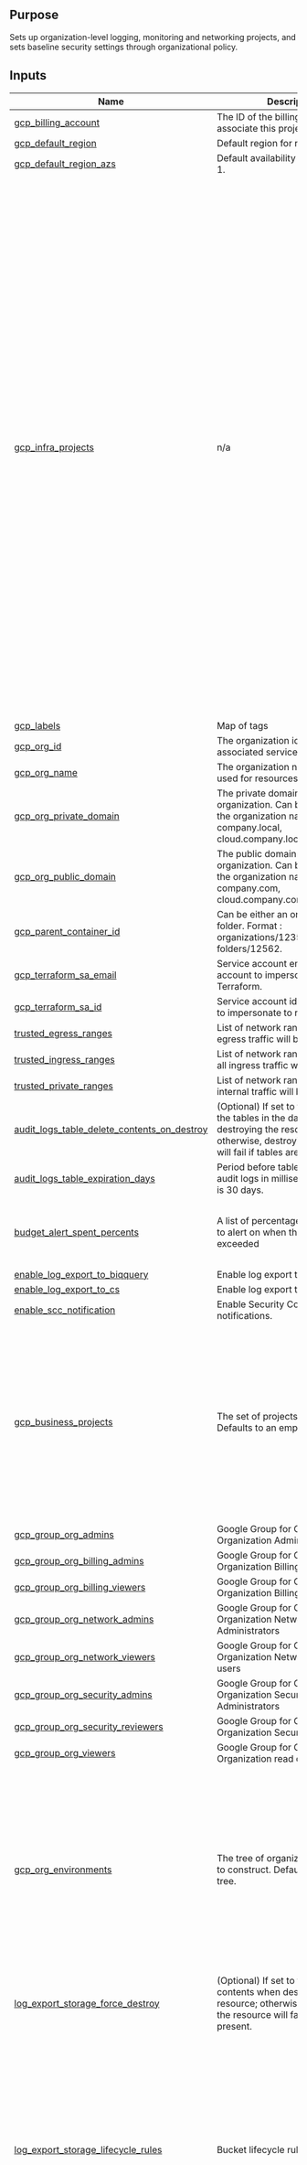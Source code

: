 <!-- BEGIN_TF_DOCS -->
## Purpose

Sets up organization-level logging, monitoring and networking projects, and sets baseline security settings through
organizational policy.

## Inputs

| Name | Description | Type | Default | Required |
|------|-------------|------|---------|:--------:|
| <a name="input_gcp_billing_account"></a> [gcp\_billing\_account](#input\_gcp\_billing\_account) | The ID of the billing account to associate this project with | `string` | n/a | yes |
| <a name="input_gcp_default_region"></a> [gcp\_default\_region](#input\_gcp\_default\_region) | Default region for resources. | `string` | n/a | yes |
| <a name="input_gcp_default_region_azs"></a> [gcp\_default\_region\_azs](#input\_gcp\_default\_region\_azs) | Default availability zones for region 1. | `list(string)` | n/a | yes |
| <a name="input_gcp_infra_projects"></a> [gcp\_infra\_projects](#input\_gcp\_infra\_projects) | n/a | <pre>object({<br>    folder   = string<br>    security = object({<br>      name   = string<br>      budget = object({<br>        amount                    = number,<br>        time_unit                 = string,<br>        email_addresses_to_notify = list(string)<br>      })<br>    })<br>    observability = object({<br>      name   = string<br>      budget = object({<br>        amount                    = number,<br>        time_unit                 = string,<br>        alert_pubsub_topic        = string<br>        email_addresses_to_notify = list(string)<br>      })<br>    })<br>    nethub = object({<br>      name   = string<br>      budget = object({<br>        amount                    = number,<br>        time_unit                 = string,<br>        email_addresses_to_notify = list(string)<br>      })<br>      networks = object({<br>        dmz = object({<br>          name        = string<br>          cidr_blocks = object({<br>            public_subnet_ranges          = list(string)<br>            private_subnet_ranges         = list(string)<br>            data_subnet_ranges            = list(string)<br>          })<br>        })<br>        corp = object({<br>          name        = string<br>          cidr_blocks = object({<br>            private_subnet_ranges         = list(string)<br>            data_subnet_ranges            = list(string)<br>            private_svc_connect_ip        = string<br>          })<br>        })<br>      })<br>    })<br>  })</pre> | n/a | yes |
| <a name="input_gcp_labels"></a> [gcp\_labels](#input\_gcp\_labels) | Map of tags | `map(string)` | n/a | yes |
| <a name="input_gcp_org_id"></a> [gcp\_org\_id](#input\_gcp\_org\_id) | The organization id for the associated services | `string` | n/a | yes |
| <a name="input_gcp_org_name"></a> [gcp\_org\_name](#input\_gcp\_org\_name) | The organization name, will be used for resources naming. | `string` | n/a | yes |
| <a name="input_gcp_org_private_domain"></a> [gcp\_org\_private\_domain](#input\_gcp\_org\_private\_domain) | The private domain of the current organization. Can be different from the organization name. exp:  company.local, cloud.company.local | `string` | n/a | yes |
| <a name="input_gcp_org_public_domain"></a> [gcp\_org\_public\_domain](#input\_gcp\_org\_public\_domain) | The public domain of the current organization. Can be different from the organization name. exp:  company.com, cloud.company.com | `string` | n/a | yes |
| <a name="input_gcp_parent_container_id"></a> [gcp\_parent\_container\_id](#input\_gcp\_parent\_container\_id) | Can be either an organisation or a folder. Format : organizations/1235 or folders/12562. | `string` | n/a | yes |
| <a name="input_gcp_terraform_sa_email"></a> [gcp\_terraform\_sa\_email](#input\_gcp\_terraform\_sa\_email) | Service account email of the account to impersonate to run Terraform. | `string` | n/a | yes |
| <a name="input_gcp_terraform_sa_id"></a> [gcp\_terraform\_sa\_id](#input\_gcp\_terraform\_sa\_id) | Service account id of the account to impersonate to run Terraform. | `string` | n/a | yes |
| <a name="input_trusted_egress_ranges"></a> [trusted\_egress\_ranges](#input\_trusted\_egress\_ranges) | List of network ranges to which all egress traffic will be allowed | `list(string)` | n/a | yes |
| <a name="input_trusted_ingress_ranges"></a> [trusted\_ingress\_ranges](#input\_trusted\_ingress\_ranges) | List of network ranges from which all ingress traffic will be allowed | `list(string)` | n/a | yes |
| <a name="input_trusted_private_ranges"></a> [trusted\_private\_ranges](#input\_trusted\_private\_ranges) | List of network ranges from which internal traffic will be allowed | `list(string)` | n/a | yes |
| <a name="input_audit_logs_table_delete_contents_on_destroy"></a> [audit\_logs\_table\_delete\_contents\_on\_destroy](#input\_audit\_logs\_table\_delete\_contents\_on\_destroy) | (Optional) If set to true, delete all the tables in the dataset when destroying the resource; otherwise, destroying the resource will fail if tables are present. | `bool` | `false` | no |
| <a name="input_audit_logs_table_expiration_days"></a> [audit\_logs\_table\_expiration\_days](#input\_audit\_logs\_table\_expiration\_days) | Period before tables expire for all audit logs in milliseconds. Default is 30 days. | `number` | `30` | no |
| <a name="input_budget_alert_spent_percents"></a> [budget\_alert\_spent\_percents](#input\_budget\_alert\_spent\_percents) | A list of percentages of the budget to alert on when threshold is exceeded | `list(number)` | <pre>[<br>  0.5,<br>  0.75,<br>  0.9,<br>  0.95<br>]</pre> | no |
| <a name="input_enable_log_export_to_biqquery"></a> [enable\_log\_export\_to\_biqquery](#input\_enable\_log\_export\_to\_biqquery) | Enable log export to bigquery | `bool` | `false` | no |
| <a name="input_enable_log_export_to_cs"></a> [enable\_log\_export\_to\_cs](#input\_enable\_log\_export\_to\_cs) | Enable log export to bigquery | `bool` | `true` | no |
| <a name="input_enable_scc_notification"></a> [enable\_scc\_notification](#input\_enable\_scc\_notification) | Enable Security Control Center notifications. | `bool` | `false` | no |
| <a name="input_gcp_business_projects"></a> [gcp\_business\_projects](#input\_gcp\_business\_projects) | The set of projects to create. Defaults to an empty list. | <pre>list(object({<br>    name             = string,<br>    department       = string,<br>    environment_code = string,<br>    budget           = object({<br>      amount                    = number,<br>      time_unit                 = string,<br>      email_addresses_to_notify = list(string)<br>    })<br>    network = object({<br>      cidr_blocks = object({<br>        private_subnet_ranges         = list(string)<br>        data_subnet_ranges            = list(string)<br>      })<br>    })<br>  }))</pre> | `[]` | no |
| <a name="input_gcp_group_org_admins"></a> [gcp\_group\_org\_admins](#input\_gcp\_group\_org\_admins) | Google Group for GCP Organization Administrators | `string` | `null` | no |
| <a name="input_gcp_group_org_billing_admins"></a> [gcp\_group\_org\_billing\_admins](#input\_gcp\_group\_org\_billing\_admins) | Google Group for GCP Organization Billing Administrators | `string` | `null` | no |
| <a name="input_gcp_group_org_billing_viewers"></a> [gcp\_group\_org\_billing\_viewers](#input\_gcp\_group\_org\_billing\_viewers) | Google Group for GCP Organization Billing viewers | `string` | `null` | no |
| <a name="input_gcp_group_org_network_admins"></a> [gcp\_group\_org\_network\_admins](#input\_gcp\_group\_org\_network\_admins) | Google Group for GCP Organization Network Administrators | `string` | `null` | no |
| <a name="input_gcp_group_org_network_viewers"></a> [gcp\_group\_org\_network\_viewers](#input\_gcp\_group\_org\_network\_viewers) | Google Group for GCP Organization Network Read only users | `string` | `null` | no |
| <a name="input_gcp_group_org_security_admins"></a> [gcp\_group\_org\_security\_admins](#input\_gcp\_group\_org\_security\_admins) | Google Group for GCP Organization Security Administrators | `string` | `null` | no |
| <a name="input_gcp_group_org_security_reviewers"></a> [gcp\_group\_org\_security\_reviewers](#input\_gcp\_group\_org\_security\_reviewers) | Google Group for GCP Organization Security reviewer | `string` | `null` | no |
| <a name="input_gcp_group_org_viewers"></a> [gcp\_group\_org\_viewers](#input\_gcp\_group\_org\_viewers) | Google Group for GCP Organization read only users | `string` | `null` | no |
| <a name="input_gcp_org_environments"></a> [gcp\_org\_environments](#input\_gcp\_org\_environments) | The tree of organizational folders to construct. Defaults to an empty tree. | <pre>map(object({<br>    environment_code = string,<br>    name             = string<br>    network          = object({<br>      name        = string,<br>      cidr_blocks = object({<br>        private_subnet_ranges     = list(string)<br>        data_subnet_ranges        = list(string)<br>      })<br>    })<br>    children = list(object({<br>      name     = string,<br>      children = list(object({<br>        name = string<br>      }))<br>    }))<br>  }))</pre> | `{}` | no |
| <a name="input_log_export_storage_force_destroy"></a> [log\_export\_storage\_force\_destroy](#input\_log\_export\_storage\_force\_destroy) | (Optional) If set to true, delete all contents when destroying the resource; otherwise, destroying the resource will fail if contents are present. | `bool` | `true` | no |
| <a name="input_log_export_storage_lifecycle_rules"></a> [log\_export\_storage\_lifecycle\_rules](#input\_log\_export\_storage\_lifecycle\_rules) | Bucket lifecycle rules | `any` | <pre>[<br>  {<br>    "action": {<br>      "type": "Delete"<br>    },<br>    "condition": {<br>      "age": 365,<br>      "with_state": "ANY"<br>    }<br>  },<br>  {<br>    "action": {<br>      "storage_class": "ARCHIVE",<br>      "type": "SetStorageClass"<br>    },<br>    "condition": {<br>      "age": 30,<br>      "with_state": "ANY"<br>    }<br>  }<br>]</pre> | no |
| <a name="input_log_export_storage_location"></a> [log\_export\_storage\_location](#input\_log\_export\_storage\_location) | The location of the storage bucket used to export logs. | `string` | `"EU"` | no |
| <a name="input_log_export_storage_retention_policy"></a> [log\_export\_storage\_retention\_policy](#input\_log\_export\_storage\_retention\_policy) | Configuration of the bucket's data retention policy for how long objects in the bucket should be retained. | <pre>object({<br>    is_locked             = bool<br>    retention_period_days = number<br>  })</pre> | `null` | no |
| <a name="input_log_export_storage_versioning"></a> [log\_export\_storage\_versioning](#input\_log\_export\_storage\_versioning) | (Optional) Toggles bucket versioning, ability to retain a non-current object version when the live object version gets replaced or deleted. | `bool` | `false` | no |
| <a name="input_scc_notification_filter"></a> [scc\_notification\_filter](#input\_scc\_notification\_filter) | Filter used to create the Security Command Center Notification, you can see more details on how to create filters in https://cloud.google.com/security-command-center/docs/how-to-api-filter-notifications#create-filter | `string` | `"state = \"ACTIVE\""` | no |
| <a name="input_scc_notification_name"></a> [scc\_notification\_name](#input\_scc\_notification\_name) | Name of the Security Command Center Notification. It must be unique in the organization. Run `gcloud scc notifications describe <scc_notification_name> --organization=org_id` to check if it already exists. | `string` | `"org-scc-notify"` | no |

## Outputs

| Name | Description |
|------|-------------|
| <a name="output_infra_nethub_project_id"></a> [infra\_nethub\_project\_id](#output\_infra\_nethub\_project\_id) | n/a |
<!-- END_TF_DOCS -->